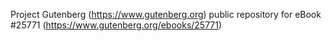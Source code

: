 Project Gutenberg (https://www.gutenberg.org) public repository for eBook #25771 (https://www.gutenberg.org/ebooks/25771)
